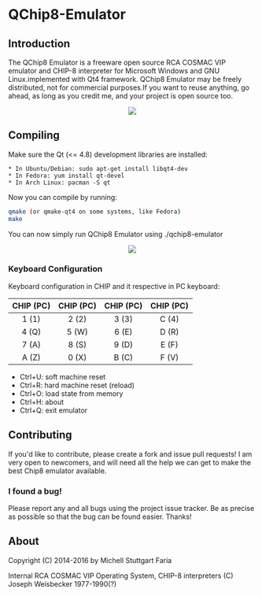QChip8-Emulator
===============

## Introduction

The QChip8 Emulator is a freeware open source RCA COSMAC VIP emulator and CHIP-8 interpreter for 
Microsoft Windows and GNU Linux.implemented with Qt4 framework. QChip8 Emulator may be freely distributed, 
not for commercial purposes.If you want to reuse anything, go ahead, as long as you credit me, and your project is open source too.

<p align="center">
<a name="top" href="https://github.com/mstuttgart/qchip8-emulator"><img src="https://lh3.googleusercontent.com/-OXs0imXmGzw/VyrDR4T7LsI/AAAAAAAAGBU/8bUinpBK8xImAz3YA21NtnQhB6trZj8DwCCo/s516/emu1.png"></a>
</p>


## Compiling
Make sure the Qt (<= 4.8) development libraries are installed:

```
* In Ubuntu/Debian: sudo apt-get install libqt4-dev
* In Fedora: yum install qt-devel
* In Arch Linux: pacman -S qt
```

Now you can compile by running:

```bash
qmake (or qmake-qt4 on some systems, like Fedora) 
make
```
You can now simply run QChip8 Emulator using ./qchip8-emulator

<p align="center">
<a name="top" href="https://github.com/mstuttgart/qchip8-emulator"><img src="https://lh3.googleusercontent.com/-beIOelZelI0/VyrDR_kImKI/AAAAAAAAGBY/vyagXZY-CoslskpIJ0Fuct-pPmHT2M03ACCo/s516/emu2.png"></a>
</p>

### Keyboard Configuration
Keyboard configuration in CHIP and it respective in PC keyboard:

|CHIP (PC)| CHIP (PC)| CHIP (PC) | CHIP (PC) 
:---:|:---:|:---:|:---:|
|1 (1)| 2 (2) |3 (3)| C (4)
|4 (Q)| 5 (W)| 6 (E)| D (R)
|7 (A)| 8 (S)| 9 (D)| E (F)
|A (Z) |0 (X)| B (C)| F (V)


* Ctrl+U: soft machine reset
* Ctrl+R: hard machine reset (reload)
* Ctrl+O: load state from memory
* Ctrl+H: about
* Ctrl+Q: exit emulator

## Contributing
If you'd like to contribute, please create a fork and issue pull requests! I am
very open to newcomers, and will need all the help we can get to make the best
Chip8 emulator available.

### I found a bug!
Please report any and all bugs using the project issue
tracker. Be as precise as possible so that the bug can be found easier. Thanks!

## About
Copyright (C) 2014-2016 by Michell Stuttgart Faria

Internal RCA COSMAC VIP Operating System, CHIP-8 interpreters (C) Joseph Weisbecker 1977-1990(?)

